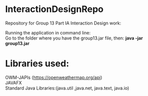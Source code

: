 # InteractionDesignRepo
Repository for Group 13 Part IA Interaction Design work:</br>

Running the application in command line:</br>
Go to the folder where you have the group13.jar file, then: **java -jar group13.jar** </br>

# Libraries used:
OWM-JAPIs (https://openweathermap.org/api)</br>
JAVAFX</br>
Standard Java Libraries:(java.util ,java.net, java.text, java.io) </br>

